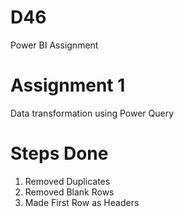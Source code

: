 # D46
Power BI Assignment
# Assignment 1

Data transformation using Power Query

# Steps Done

1. Removed Duplicates
2. Removed Blank Rows
3. Made First Row as Headers
